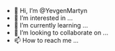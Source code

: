 - 👋 Hi, I’m @YevgenMartyn
- 👀 I’m interested in ...
- 🌱 I’m currently learning ...
- 💞️ I’m looking to collaborate on ...
- 📫 How to reach me ...

<!---
YevgenMartyn/YevgenMartyn is a ✨ special ✨ repository because its `README.md` (this file) appears on your GitHub profile.
You can click the Preview link to take a look at your changes.
--->
